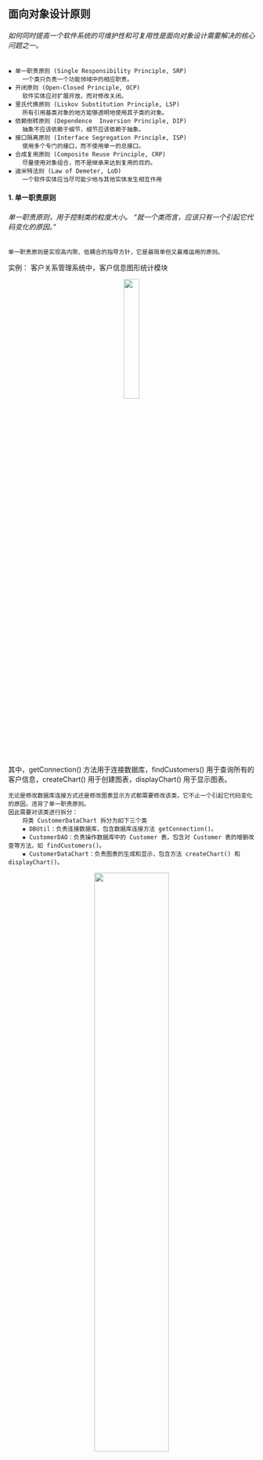 ## 面向对象设计原则

###### 如何同时提高一个软件系统的可维护性和可复用性是面向对象设计需要解决的核心问题之一。
```
▪ 单一职责原则 (Single Responsibility Principle, SRP)
    一个类只负责一个功能领域中的相应职责。
▪ 开闭原则 (Open-Closed Principle, OCP)
    软件实体应对扩展开放，而对修改关闭。
▪ 里氏代换原则 (Liskov Substitution Principle, LSP)
    所有引用基类对象的地方能够透明地使用其子类的对象。
▪ 依赖倒转原则 (Dependence  Inversion Principle, DIP)
    抽象不应该依赖于细节，细节应该依赖于抽象。
▪ 接口隔离原则 (Interface Segregation Principle, ISP)
    使用多个专门的接口，而不使用单一的总接口。
▪ 合成复用原则 (Composite Reuse Principle, CRP)
    尽量使用对象组合，而不是继承来达到复用的目的。
▪ 迪米特法则 (Law of Demeter, LoD)
    一个软件实体应当尽可能少地与其他实体发生相互作用
```


#### 1. 单一职责原则

###### 单一职责原则，用于控制类的粒度大小。 “就一个类而言，应该只有一个引起它代码变化的原因。”
```
单一职责原则是实现高内聚、低耦合的指导方针，它是最简单但又最难运用的原则。
```

实例： 客户关系管理系统中，客户信息图形统计模块 <br>
<div align="center"><img src="pics/customer-relationship-management_1.jpg" width="25%"></div>

其中，getConnection() 方法用于连接数据库，findCustomers() 用于查询所有的客户信息，createChart() 用于创建图表，displayChart() 用于显示图表。
```
无论是修改数据库连接方式还是修改图表显示方式都需要修改该类，它不止一个引起它代码变化的原因，违背了单一职责原则。
因此需要对该类进行拆分：
    将类 CustomerDataChart 拆分为如下三个类
    ▪ DBUtil：负责连接数据库，包含数据库连接方法 getConnection()。
    ▪ CustomerDAO：负责操作数据库中的 Customer 表，包含对 Customer 表的增删改查等方法，如 findCustomers()。
    ▪ CustomerDataChart：负责图表的生成和显示，包含方法 createChart() 和 displayChart()。
```
<div align="center"><img src="pics/customer-relationship-management_2.jpg" width="55%"></div>


#### 2. 开闭原则

###### 开闭原则，可复用设计的第一块基石，最重要的面向对象设计原则。
```
软件实体应尽量在不修改原有代码的情况下进行扩展。
```
```
任何软件都需要面临一个很重要的问题，即它们的需求会随时间的推移而发生变化。
为了满足开闭原则，需要对系统进行抽象化设计，抽象化是开闭原则的关键。
在 Java、C# 等编程语言中，为系统定义一个相对稳定的抽象层，而将不同的实现行为移至具体的实现层中完成。
```

实例： 客户关系管理系统中，图表 <br>
<div align="center"><img src="pics/ChartDisplay_1.jpg" width="45%"></div>

```java
......
if (type.equals("pie")) {
PieChart chart = new PieChart();
chart.display();
}
else if (type.equals("bar")) {
BarChart chart = new BarChart();
chart.display();
}
......
```
```
当前的实现方式，如果需要增加一个新的图表类，如折线图 LineChart，则需要修改 ChartDisplay 类
的 display() 方法的源代码，增加新的判断逻辑。违反了开闭原则。
    通过抽象化的方式进行重构
    ▪ 增加一个抽象图表类 AbstractChart，将各种具体图表类作为其子类。
    ▪ ChartDisplay类针对抽象图表类进行编程，由客户端来决定使用哪种具体图表。
```
<div align="center"><img src="pics/ChartDisplay_2.jpg" width="50%"></div>

```
注意： 如果一个系统在扩展时只涉及到修改配置文件，而原有的 Java 代码或 C# 代码没有做任何修改，该系统即可认为是一个符合开闭原则的系统。
```


#### 3. 里氏代换原则

###### 在软件中将一个基类对象替换成它的子类对象，程序将不会产生任何错误和异常，反过来则不成立，如果一个软件实体使用的是一个子类对象的话，那么它不一定能够使用基类对象。
```
里氏代换原则是实现开闭原则的重要方式之一。在程序中尽量使用基类类型来对对象进行定义。
```

实例： 客户关系管理系统中，不同类型客户的Email功能
<div align="center"><img src="pics/EmailSender_1.jpg" width="45%"></div>

其中，无论是普通客户还是 VIP 客户，发送邮件的过程都是相同的，也就是说两个 send() 方法中的代码重复，而且在本系统中还将增加新类型的客户。
```
让系统具有更好的扩展性，同时减少代码重复，考虑增加一个新的抽象客户类 Customer，而将 CommonCustomer 
和 VIPCustomer 类作为其子类，邮件发送类 EmailSender 类针对抽象客户类 Customer 编程。
    ▪ 根据里氏代换原则，能够接受基类对象的地方必然能够接受子类对象，
    因此将 EmailSender 中的 send() 方法的参数类型改为 Customer。
```
<div align="center"><img src="pics/EmailSender_2.jpg" width="35%"></div>

```
在本实例中，在传递参数时使用基类对象，除此以外，在定义成员变量、定义局部变量、确定方法返回类型时都可使用里氏代换原则。
```


#### 4. 依赖倒转原则

###### 依赖倒转原则，系统抽象化（开闭原则）的具体实现。 “换言之，要针对接口编程，而不是针对实现编程。”
```
在程序代码中传递参数时或在关联关系中，使用接口和抽象类进行变量类型声明、参数类型声明、方法返回类型声明，以及数据类型的转换等。
一个具体类应当只实现接口或抽象类中声明过的方法，而不要给出多余的方法！！！

在实现依赖倒转原则时，我们需要针对抽象层编程，而将具体类的对象通过依赖注入的方式注入到其他对象中。
    依赖注入：
    ▪ 构造注入
    ▪ 设值注入（Setter注入）
    ▪ 接口注入
构造注入是指通过构造函数来传入具体类的对象，设值注入是指通过Setter方法来传入具体类的对象，而接口注入是指通过在接口中声明的业务方法来传入具体类的对象。
```

实例： 客户关系管理系统中，TXT 或 Excel 数据格式转换及数据库转存
<div align="center"><img src="pics/DataConverter_1.jpg" width="45%"></div>

```
由于每次转换数据时数据来源不一定相同，因此需要更换数据转换类，如有时候需要将 TXTDataConvertor 改为 ExcelDataConvertor，
此时，需要修改 CustomerDAO 的源代码。违反了开闭原则。
    ▪ 根据依赖倒转原则，引入抽象数据转换类 DataConvertor，CustomerDAO 针对抽象类 DataConvertor 编程，
    而将具体数据转换类名存储在配置文件中。
```
<div align="center"><img src="pics/DataConverter_2.jpg" width="55%"></div>

```
在上述重构过程中，我们使用了开闭原则、里氏代换原则和依赖倒转原则，在大多数情况下，这三个设计原则会同时出现，
开闭原则是目标，里氏代换原则是基础，依赖倒转原则是手段。
```


#### 5. 接口隔离原则

###### 使用多个专门的接口，而不使用单一的总接口。 “客户端不应该依赖那些它不需要的接口。”
```
“接口”的含义：
    ▪ 指一个类型所具有的方法特征的集合，仅仅是一种逻辑上的抽象。
    ▪ 指某种语言具体的“接口”定义，有严格的定义和结构，比如 Java 语言中的 interface。
=>
    ▪ 可以把接口理解成角色，一个接口只能代表一个角色，每个角色都有它特定的一个接口，此时，这个原则可以叫做 “角色隔离原则”。
    ▪ 实现一个接口就需要实现该接口中定义的所有方法，接口应该尽量细化，同时接口中的方法应该尽量少，每个接口中只包含一个客
      户端（如：子模块或业务逻辑类）所需的方法即可，这种机制也称为 “定制服务”。
```

实例： 客户关系管理系统中，客户数据显示模块接口 <br>
<div align="center"><img src="pics/CustomerDataDisplay_1.jpg" width="45%"></div>

```
如果一个具体的数据显示类无须进行数据转换，但由于实现了该接口，将不得不实现其中声明的 transformToXML() 方法
（至少需要提供一个空实现）。 违反了接口隔离原则。
接口 CustomerDataDisplay 中定义了太多方法，即该接口承担了太多职责。
    ▪ 根据接口隔离原则和单一职责原则进行重构，将其中的一些方法封装在不同的小接口中。
```
<div align="center"><img src="pics/CustomerDataDisplay_2.jpg" width="55%"></div>

```
使用接口隔离原则时，我们需要注意控制接口的粒度，接口不能太小，如果太小会导致系统中接口泛滥，不利于维护；
接口也不能太大，太大的接口将违背接口隔离原则，灵活性较差，使用起来很不方便。
```


#### 6. 合成复用原则

###### 尽量使用对象组合，而不是继承来达到复用的目的。“复用准则 （Has-A 优先）”
```
在一个新的对象里通过关联关系，使用一些已有的对象，使之成为新对象的一部分。
    ▪ “白箱”复用 - 继承复用 （实现细节可见，与基类的方法实现/成员强绑定，复杂耦合）
    ▪ “黑箱”复用 - 组合复用 （实现细节不可见，仅与开放接口交互，耦合度低）
```

实例： 客户关系管理系统中，数据库操作功能复用 <br>
<div align="center"><img src="pics/CustomerDAO_1.jpg" width="35%"></div>

```
与数据库操作有关的类，如： CustomerDAO 等都需要连接数据库，而连接数据库的方法 getConnection() 封装在 DBUtil 类中。
由于需要重用 DBUtil 类的 getConnection() 方法，设计人员将 CustomerDAO 作为 DBUtil 类的子类。
现在，系统决定从 MySQL 升级为 Oracle 数据库，因此需要增加一个新的 OracleDBUtil 类来连接 Oracle 数据库。

由于初始设计方案中 CustomerDAO 和 DBUtil 之间是继承关系，因此在更换数据库连接方式时需要修改 CustomerDAO 类的源代码，
将 CustomerDAO 作为 OracleDBUtil 的子类，这将违反开闭原则。
【 当然也可以修改 DBUtil 类的源代码，同样会违反开闭原则。 】
    ▪ 根据合成复用原则，使用关联复用来取代继承复用，进行重构。
```
<div align="center"><img src="pics/CustomerDAO_2.jpg" width="45%"></div>

```
CustomerDAO 和 DBUtil 之间的关系由继承关系变为关联关系，采用依赖注入的方式将 DBUtil 对象注入到 CustomerDAO 中，
可以使用构造注入，也可以使用Setter注入。如果需要对 DBUtil 的功能进行扩展，可以通过其子类来实现，如通过子类 OracleDBUtil
来连接 Oracle 数据库。
```
```
在使用继承时，需要严格遵循里氏代换原则，有效使用继承会有助于对问题的理解，降低复杂度，
而滥用继承反而会增加系统构建和维护的难度以及系统的复杂度，因此需要慎重使用**继承复用**。
```


#### 7. 迪米特法则

###### 迪米特法则又称为最少知识原则 (LeastKnowledge Principle, LKP)。 “通信准则 （不要和“陌生人”说话）”
```
如果一个系统符合迪米特法则，那么当其中某一个模块发生修改时，就会尽量少地影响其他模块，扩展会相对容易，这是对软件实体之间
通信的限制，迪米特法则要求限制软件实体之间通信的宽度和深度。 一个软件实体应当尽可能少地与其他实体发生相互作用。
在迪米特法则中，对于一个对象，其朋友（“自己人”）包括以下几类：
    ▪ 当前对象本身 (this)。
    ▪ 以参数形式传入到当前对象方法中的对象。
    ▪ 当前对象的成员对象。
    ▪ 如果当前对象的成员对象是一个集合，那么集合中的元素也都是朋友。
    ▪ 当前对象所创建的对象。
```

实例： 客户关系管理系统中，界面控件之间的交互 <br>
<div align="center"><img src="pics/ComponentIteraction_1.jpg" width="45%"></div>

```
当一个按钮 (Button) 被单击时，对应的列表框 (List)、组合框 (ComboBox)、文本框 (TextBox)、文本标签 (Label) 等都将发生改变。
由于界面控件之间的交互关系复杂，导致在增加新的界面控件时，需要修改与之交互的其他控件的源代码。
    ▪ 根据迪米特法则，“一个软件实体应当尽可能少地与其他实体发生相互作用”。 引入中间类之后，
      界面控件之间不再发生直接引用，而是将请求先转发给中间类。 由中间类来完成对其他控件的调用。
当需要增加或删除新的控件时，只需修改中间类（中的交互代码）即可。
```
<div align="center"><img src="pics/ComponentIteraction_2.jpg" width="50%"></div>

```
迪米特法则要求我们在设计系统时，如果两个对象之间可以不直接通信，那么这两个对象就不应当发生任何直接的相互作用。
通过引入一个合理的第三者（调度者/协调者）来降低现有对象之间（一个集合/一个team）的耦合度。
```
